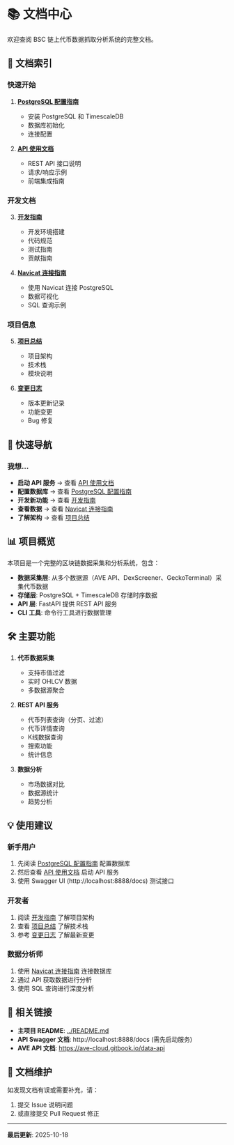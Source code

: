 # 📚 文档中心

欢迎查阅 BSC 链上代币数据抓取分析系统的完整文档。

## 📖 文档索引

### 快速开始

1. **[PostgreSQL 配置指南](POSTGRESQL_SETUP.md)**
   - 安装 PostgreSQL 和 TimescaleDB
   - 数据库初始化
   - 连接配置

2. **[API 使用文档](API_README.md)**
   - REST API 接口说明
   - 请求/响应示例
   - 前端集成指南

### 开发文档

3. **[开发指南](DEVELOPMENT_GUIDE.md)**
   - 开发环境搭建
   - 代码规范
   - 测试指南
   - 贡献指南

4. **[Navicat 连接指南](NAVICAT_CONNECTION_GUIDE.md)**
   - 使用 Navicat 连接 PostgreSQL
   - 数据可视化
   - SQL 查询示例

### 项目信息

5. **[项目总结](PROJECT_SUMMARY.md)**
   - 项目架构
   - 技术栈
   - 模块说明

6. **[变更日志](CHANGES.md)**
   - 版本更新记录
   - 功能变更
   - Bug 修复

## 🚀 快速导航

### 我想...

- **启动 API 服务** → 查看 [API 使用文档](API_README.md)
- **配置数据库** → 查看 [PostgreSQL 配置指南](POSTGRESQL_SETUP.md)
- **开发新功能** → 查看 [开发指南](DEVELOPMENT_GUIDE.md)
- **查看数据** → 查看 [Navicat 连接指南](NAVICAT_CONNECTION_GUIDE.md)
- **了解架构** → 查看 [项目总结](PROJECT_SUMMARY.md)

## 📊 项目概览

本项目是一个完整的区块链数据采集和分析系统，包含：

- **数据采集层**: 从多个数据源（AVE API、DexScreener、GeckoTerminal）采集代币数据
- **存储层**: PostgreSQL + TimescaleDB 存储时序数据
- **API 层**: FastAPI 提供 REST API 服务
- **CLI 工具**: 命令行工具进行数据管理

## 🛠️ 主要功能

1. **代币数据采集**
   - 支持市值过滤
   - 实时 OHLCV 数据
   - 多数据源聚合

2. **REST API 服务**
   - 代币列表查询（分页、过滤）
   - 代币详情查询
   - K线数据查询
   - 搜索功能
   - 统计信息

3. **数据分析**
   - 市场数据对比
   - 数据源统计
   - 趋势分析

## 💡 使用建议

### 新手用户

1. 先阅读 [PostgreSQL 配置指南](POSTGRESQL_SETUP.md) 配置数据库
2. 然后查看 [API 使用文档](API_README.md) 启动 API 服务
3. 使用 Swagger UI (http://localhost:8888/docs) 测试接口

### 开发者

1. 阅读 [开发指南](DEVELOPMENT_GUIDE.md) 了解项目架构
2. 查看 [项目总结](PROJECT_SUMMARY.md) 了解技术栈
3. 参考 [变更日志](CHANGES.md) 了解最新变更

### 数据分析师

1. 使用 [Navicat 连接指南](NAVICAT_CONNECTION_GUIDE.md) 连接数据库
2. 通过 API 获取数据进行分析
3. 使用 SQL 查询进行深度分析

## 🔗 相关链接

- **主项目 README**: [../README.md](../README.md)
- **API Swagger 文档**: http://localhost:8888/docs (需先启动服务)
- **AVE API 文档**: https://ave-cloud.gitbook.io/data-api

## 📝 文档维护

如发现文档有误或需要补充，请：

1. 提交 Issue 说明问题
2. 或直接提交 Pull Request 修正

---

**最后更新**: 2025-10-18
